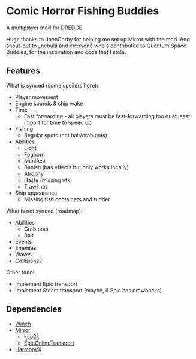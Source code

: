 # Comic Horror Fishing Buddies
A multiplayer mod for DREDGE

Huge thanks to JohnCorby for helping me set up Mirror with the mod. And shout-out to \_nebula and everyone who's contributed to Quantum Space Buddies, for the inspiration and code that I stole.

## Features
What is synced (some spoilers here):
- Player movement
- Engine sounds & ship wake
- Time
  - Fast forwarding - all players must be fast-forwarding too or at least in port for time to speed up
- Fishing 
  - Regular spots (not bait/crab pots)
- Abilities
  - Light
  - Foghorn
  - Manifest
  - Banish (has effects but only works locally)
  - Atrophy
  - Haste (missing vfx)
  - Trawl net
- Ship appearance
  - Missing fish containers and rudder

What is not synced (roadmap):
- Abilities
  - Crab pots
  - Bait
- Events
- Enemies
- Waves
- Collisions?

Other todo:
- Implement Epic transport
- Implement Steam transport (maybe, if Epic has drawbacks)

## Dependencies
- [Winch](https://github.com/Hacktix/Winch)
- [Mirror](https://mirror-networking.com/)
  - [kcp2k](https://github.com/vis2k/kcp2k)
  - [EpicOnlineTransport](https://github.com/FakeByte/EpicOnlineTransport)
- [HarmonyX](https://github.com/BepInEx/HarmonyX)

